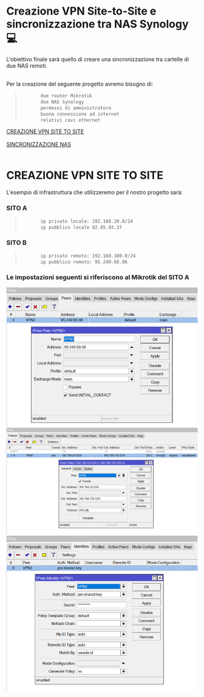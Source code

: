 # Creazione VPN Site-to-Site e sincronizzazione tra NAS Synology :computer:
L'obiettivo finale sarà quello di creare una sincronizzazione tra cartelle di due NAS remoti.<br>
<br>

Per la creazione del seguente progetto avremo bisogno di:
>            due router Mikrotik
>            due NAS Synology
>            permessi di amministratore
>            buona connessione ad internet
>            relativi cavi ethernet

[CREAZIONE VPN SITE TO SITE](#CREAZIONE-VPN-SITE-TO-SITE)<br><br>
[SINCRONIZZAZIONE NAS](#SINCRONIZZAZIONE-NAS)<br><br>

# CREAZIONE VPN SITE TO SITE
L'esempio di infrastruttura che utilizzeremo per il nostro progetto sarà:

### SITO A
>            ip privato locale: 192.168.20.0/24
>            ip pubblico locale 82.85.93.37

### SITO B
>            ip privato remoto: 192.168.100.0/24
>            ip pubblico remoto: 95.249.68.86

### Le impostazioni seguenti si riferiscono al Mikrotik del SITO A
![](/Immagini/1.PNG)
![](/Immagini/2.PNG)
![](/Immagini/3.PNG)
